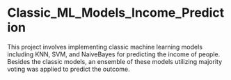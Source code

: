 # Classic_ML_Models_Income_Prediction
This project involves implementing classic machine learning models including KNN, SVM, and NaiveBayes for predicting the income of people. Besides the classic models, an ensemble of these models utilizing majority voting was applied to predict the outcome.
